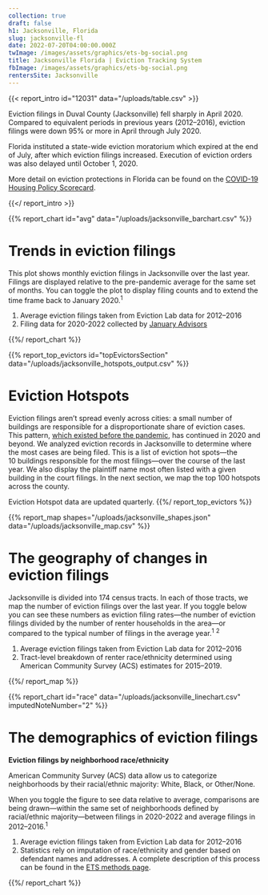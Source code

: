 ```yaml
---
collection: true
draft: false
h1: Jacksonville, Florida
slug: jacksonville-fl
date: 2022-07-20T04:00:00.000Z
twImage: /images/assets/graphics/ets-bg-social.png
title: Jacksonville Florida | Eviction Tracking System
fbImage: /images/assets/graphics/ets-bg-social.png
rentersSite: Jacksonville
---
```


{{< report_intro id="12031" data="/uploads/table.csv" >}}

Eviction filings in Duval County (Jacksonville) fell sharply in April 2020. Compared to equivalent periods in previous years (2012–2016), eviction filings were down 95% or more in April through July 2020. 

Florida instituted a state-wide eviction moratorium which expired at the end of July, after which eviction filings increased. Execution of eviction orders was also delayed until October 1, 2020.

More detail on eviction protections in Florida can be found on the [COVID-19 Housing Policy Scorecard](https://evictionlab.org/covid-policy-scorecard/fl/).

{{</ report_intro >}}



{{% report_chart id="avg" data="/uploads/jacksonville_barchart.csv" %}}

# Trends in eviction filings

This plot shows monthly eviction filings in Jacksonville over the last year. Filings are displayed relative to the pre-pandemic average for the same set of months. You can toggle the plot to display filing counts and to extend the time frame back to January 2020.<sup>1</sup>

1. Average eviction filings taken from Eviction Lab data for 2012–2016
2. Filing data for 2020-2022 collected by [January Advisors](https://www.januaryadvisors.com/)

{{%/ report_chart %}}



{{% report_top_evictors id="topEvictorsSection" data="/uploads/jacksonville_hotspots_output.csv" %}}
# Eviction Hotspots

Eviction filings aren’t spread evenly across cities: a small number of buildings are responsible for a disproportionate share of eviction cases. This pattern, [which existed before the pandemic](https://evictionlab.org/top-evicting-landlords-drive-us-eviction-crisis/), has continued in 2020 and beyond. We analyzed eviction records in Jacksonville to determine where the most cases are being filed. This is a list of eviction hot spots—the 10 buildings responsible for the most filings—over the course of the last year. We also display the plaintiff name most often listed with a given building in the court filings. In the next section, we map the top 100 hotspots across the county.

Eviction Hotspot data are updated quarterly.
{{%/ report_top_evictors %}}



{{% report_map shapes="/uploads/jacksonville_shapes.json" data="/uploads/jacksonville_map.csv" %}}

# The geography of changes in eviction filings

Jacksonville is divided into 174 census tracts. In each of those tracts, we map the number of eviction filings over the last year. If you toggle below you can see these numbers as eviction filing rates—the number of eviction filings divided by the number of renter households in the area—or compared to the typical number of filings in the average year.<sup>1</sup> <sup>2</sup>

1. Average eviction filings taken from Eviction Lab data for 2012–2016
2. Tract-level breakdown of renter race/ethnicity determined using American Community Survey (ACS) estimates for 2015–2019.

{{%/ report_map %}}



{{% report_chart id="race" data="/uploads/jacksonville_linechart.csv" imputedNoteNumber="2" %}}



# The demographics of eviction filings

**Eviction filings by neighborhood race/ethnicity**

American Community Survey (ACS) data allow us to categorize neighborhoods by their racial/ethnic majority: White, Black, or Other/None. 

When you toggle the figure to see data relative to average, comparisons are being drawn—within the same set of neighborhoods defined by racial/ethnic majority—between filings in 2020-2022 and average filings in 2012–2016.<sup>1</sup>

1. Average eviction filings taken from Eviction Lab data for 2012–2016
2. Statistics rely on imputation of race/ethnicity and gender based on defendant names and addresses. A complete description of this process can be found in the [ETS methods page](https://evictionlab.org/eviction-tracking/methods/).

{{%/ report_chart %}}